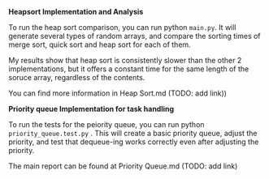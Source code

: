 **Heapsort Implementation and Analysis**

To run the heap sort comparison, you can run python `main.py`. It will generate several types of random arrays, and compare the sorting times of merge sort, quick sort and heap sort for each of them.

My results show that heap sort is consistently slower than the other 2 implementations, but it offers a constant time for the same length of the soruce array, regardless of the contents.

You can find more information in Heap Sort.md (TODO: add link))

**Priority queue Implementation for task handling**

To run the tests for the peiority queue, you can run python `priority_queue.test.py` . This will create a basic priority queue, adjust the priority, and test that dequeue-ing works correctly even after adjusting the priority.

The main report can be found at Priority Queue.md (TODO: add link)
